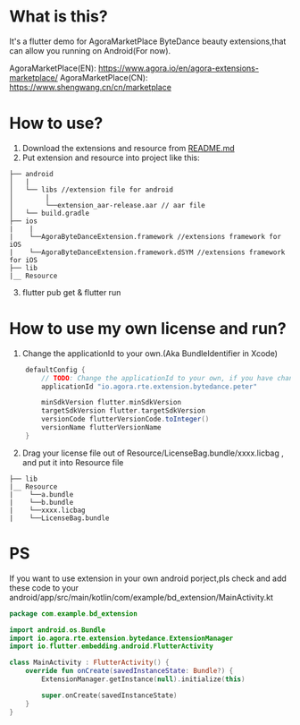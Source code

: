 # What is this?
It's a flutter demo for AgoraMarketPlace ByteDance beauty extensions,that can allow you running on Android(For now).

AgoraMarketPlace(EN): https://www.agora.io/en/agora-extensions-marketplace/
AgoraMarketPlace(CN): https://www.shengwang.cn/cn/marketplace

# How to use?
1. Download the extensions and resource from [README.md](README.md)
2. Put extension and resource into project like this:
```
├── android
│   |
│   └── libs //extension file for android
│        |
│        └──extension_aar-release.aar // aar file
│   └── build.gradle
├── ios
|    |
|    └──AgoraByteDanceExtension.framework //extensions framework for iOS
|    └──AgoraByteDanceExtension.framework.dSYM //extensions framework for iOS
├── lib
|__ Resource
``` 
3. flutter pub get & flutter run

# How to use my own license and run?
1. Change the applicationId to your own.(Aka BundleIdentifier in Xcode)
```gradle
    defaultConfig {
        // TODO: Change the applicationId to your own, if you have changed your own license.bundle
        applicationId "io.agora.rte.extension.bytedance.peter"

        minSdkVersion flutter.minSdkVersion
        targetSdkVersion flutter.targetSdkVersion
        versionCode flutterVersionCode.toInteger()
        versionName flutterVersionName
    }
```
2. Drag your license file out of Resource/LicenseBag.bundle/xxxx.licbag , and put it into Resource file

```
├── lib
|__ Resource
|    └──a.bundle
|    └──b.bundle
|    └──xxxx.licbag
|    └──LicenseBag.bundle
```

# PS
If you want to use extension in your own android porject,pls check and add these code to your android/app/src/main/kotlin/com/example/bd_extension/MainActivity.kt
```kotlin
package com.example.bd_extension

import android.os.Bundle
import io.agora.rte.extension.bytedance.ExtensionManager
import io.flutter.embedding.android.FlutterActivity

class MainActivity : FlutterActivity() {
    override fun onCreate(savedInstanceState: Bundle?) {
        ExtensionManager.getInstance(null).initialize(this)

        super.onCreate(savedInstanceState)
    }
}
```